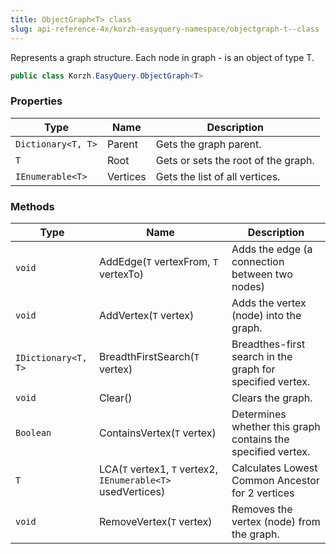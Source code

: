 ```yaml
---
title: ObjectGraph<T> class
slug: api-reference-4x/korzh-easyquery-namespace/objectgraph-t--class
---
```



Represents a graph structure. Each node in graph - is an object of type T.
```csharp
public class Korzh.EasyQuery.ObjectGraph<T>

```

### Properties

| Type | Name | Description | 
| --- | --- | --- | 
| `Dictionary<T, T>` | Parent | Gets the graph parent. | 
| `T` | Root | Gets or sets the root of the graph. | 
| `IEnumerable<T>` | Vertices | Gets the list of all vertices. | 


### Methods

| Type | Name | Description | 
| --- | --- | --- | 
| `void` | AddEdge(`T` vertexFrom, `T` vertexTo) | Adds the edge (a connection between two nodes) | 
| `void` | AddVertex(`T` vertex) | Adds the vertex (node) into the graph. | 
| `IDictionary<T, T>` | BreadthFirstSearch(`T` vertex) | Breadthes-first search in the graph for specified vertex. | 
| `void` | Clear() | Clears the graph. | 
| `Boolean` | ContainsVertex(`T` vertex) | Determines whether this graph contains the specified vertex. | 
| `T` | LCA(`T` vertex1, `T` vertex2, `IEnumerable<T>` usedVertices) | Calculates Lowest Common Ancestor for 2 vertices | 
| `void` | RemoveVertex(`T` vertex) | Removes the vertex (node) from the graph. |